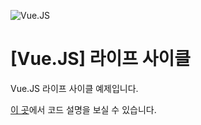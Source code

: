 ![Vue.JS](https://t1.daumcdn.net/cfile/tistory/998B063B5BC491F415 "Vue.JS")
# [Vue.JS] 라이프 사이클

Vue.JS 라이프 사이클 예제입니다.
 
[이 곳](http://beomy.tistory.com/47)에서 코드 설명을 보실 수 있습니다.